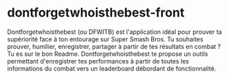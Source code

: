 # dontforgetwhoisthebest-front
Dontforgetwhoisthebest (ou DFWITB) est l'application idéal pour prouver ta supériorité face à ton entourage sur Super Smash Bros. Tu souhaites prouver, humilier, enregistrer, partager à partir de tes résultats en combat ? Tu es sur le bon Readme. Dontforgetwhoisthebest te propose un outils permettant d'enregistrer tes performances à partir de toutes les informations du combat vers un leaderboard débordant de fonctionnalité.
